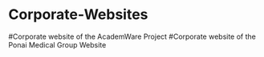 # Corporate-Websites

#Corporate website of the AcademWare Project
#Corporate website of the Ponai Medical Group Website
